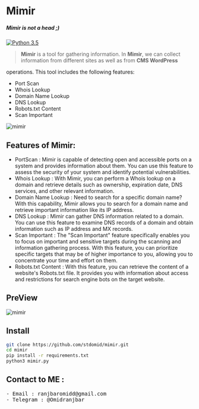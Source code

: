 # Mimir 
##### Mimir is not a head ;) 
[![Python 3.5](https://img.shields.io/badge/Python-3.12-red.svg)](http://www.python.org/download/) 

> <p><strong>Mimir</strong> is a tool for gathering information. In <strong>Mimir</strong>, we can collect information from different sites as well as from <strong>CMS WordPress </strong></p>
operations. This tool includes the following features:
-  Port Scan
-  Whois Lookup
-  Domain Name Lookup
-  DNS Lookup
-  Robots.txt Content
-  Scan Important

![mimir](https://github.com/stdomid/Mimir/assets/160784376/68737e84-da37-4ade-b957-879e8183b3ed)


## Features of Mimir:
- PortScan : Mimir is capable of detecting open and accessible ports on a system and provides information about them. You can use this feature to assess the security of your system and identify potential vulnerabilities.
-  Whois Lookup : With Mimir, you can perform a Whois lookup on a domain and retrieve details such as ownership, expiration date, DNS services, and other relevant information.
-  Domain Name Lookup : Need to search for a specific domain name? With this capability, Mimir allows you to search for a domain name and retrieve important information like its IP address.
-  DNS Lookup : Mimir can gather DNS information related to a domain. You can use this feature to examine DNS records of a domain and obtain information such as IP address and MX records.
-  Scan Important : The "Scan Important" feature specifically enables you to focus on important and sensitive targets during the scanning and information gathering process. With this feature, you can prioritize specific targets that may be of higher importance to you, allowing you to concentrate your time and effort on them.
-  Robots.txt Content : With this feature, you can retrieve the content of a website's Robots.txt file. It provides you with information about access and restrictions for search engine bots on the target website.


## PreView

![mimir](https://github.com/stdomid/Mimir/assets/160784376/47d726e5-f00c-4d6b-8df0-a24df6d8935b)

## Install

```bash
git clone https://github.com/stdomid/mimir.git
cd mimir
pip install -r requirements.txt
python3 mimir.py 
```

## Contact to ME :
<pre>
- Email : ranjbaromidd@gmail.com
- Telegram : @Omidranjbar
</pre>



